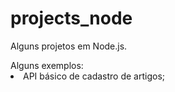 <h1> projects_node </h1>

<p>Alguns projetos em Node.js.</p>
<span>Alguns exemplos:</span>
<li>API básico de cadastro de artigos;</li>
